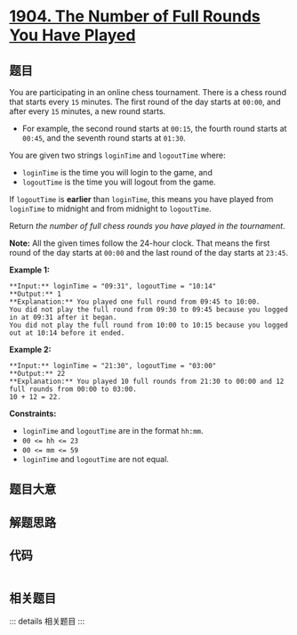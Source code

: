 # [1904. The Number of Full Rounds You Have Played](https://leetcode.com/problems/the-number-of-full-rounds-you-have-played)

## 题目

You are participating in an online chess tournament. There is a chess round
that starts every `15` minutes. The first round of the day starts at `00:00`,
and after every `15` minutes, a new round starts.

  * For example, the second round starts at `00:15`, the fourth round starts at `00:45`, and the seventh round starts at `01:30`.

You are given two strings `loginTime` and `logoutTime` where:

  * `loginTime` is the time you will login to the game, and
  * `logoutTime` is the time you will logout from the game.

If `logoutTime` is **earlier** than `loginTime`, this means you have played
from `loginTime` to midnight and from midnight to `logoutTime`.

Return _the number of full chess rounds you have played in the tournament_.

**Note:**  All the given times follow the 24-hour clock. That means the first
round of the day starts at `00:00` and the last round of the day starts at
`23:45`.



**Example 1:**

    
    
    **Input:** loginTime = "09:31", logoutTime = "10:14"
    **Output:** 1
    **Explanation:** You played one full round from 09:45 to 10:00.
    You did not play the full round from 09:30 to 09:45 because you logged in at 09:31 after it began.
    You did not play the full round from 10:00 to 10:15 because you logged out at 10:14 before it ended.
    

**Example 2:**

    
    
    **Input:** loginTime = "21:30", logoutTime = "03:00"
    **Output:** 22
    **Explanation:** You played 10 full rounds from 21:30 to 00:00 and 12 full rounds from 00:00 to 03:00.
    10 + 12 = 22.
    



**Constraints:**

  * `loginTime` and `logoutTime` are in the format `hh:mm`.
  * `00 <= hh <= 23`
  * `00 <= mm <= 59`
  * `loginTime` and `logoutTime` are not equal.


## 题目大意

## 解题思路

## 代码

```javascript

```

## 相关题目

::: details 相关题目
:::
